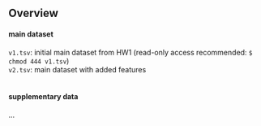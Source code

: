 ## Overview
#### main dataset
```v1.tsv```: initial main dataset from HW1 (read-only access recommended: ```$ chmod 444 v1.tsv```)<br>
```v2.tsv```: main dataset with added features<br><br>

#### supplementary data
...
